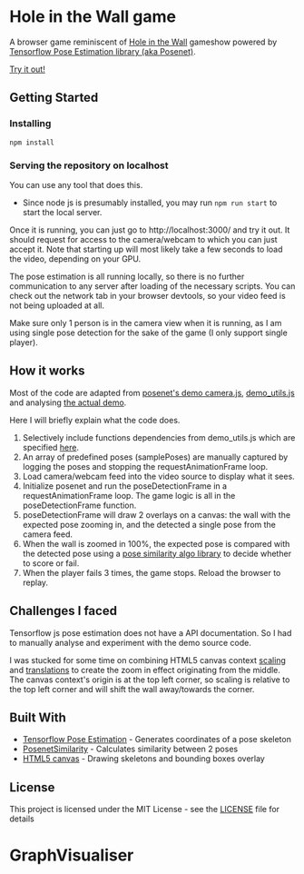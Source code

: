 # Hole in the Wall game

A browser game reminiscent of [Hole in the Wall](<https://en.wikipedia.org/wiki/Hole_in_the_Wall_(American_game_show)>) gameshow powered by [Tensorflow Pose Estimation library (aka Posenet)](https://www.tensorflow.org/lite/models/pose_estimation/overview).

[Try it out!](https://hole-in-the-wall-game.web.app/)

## Getting Started

### Installing

`npm install`

### Serving the repository on localhost

You can use any tool that does this.

- Since node js is presumably installed, you may run `npm run start` to start the local server.

Once it is running, you can just go to http://localhost:3000/ and try it out. It should request for access to the camera/webcam to which you can just accept it. Note that starting up will most likely take a few seconds to load the video, depending on your GPU.

The pose estimation is all running locally, so there is no further communication to any server after loading of the necessary scripts. You can check out the network tab in your browser devtools, so your video feed is not being uploaded at all.

Make sure only 1 person is in the camera view when it is running, as I am using single pose detection for the sake of the game (I only support single player).

## How it works

Most of the code are adapted from [posenet's demo camera.js](https://github.com/tensorflow/tfjs-models/blob/master/posenet/demos/camera.js), [demo_utils.js](https://github.com/tensorflow/tfjs-models/blob/master/posenet/demos/demo_util.js) and analysing [the actual demo](https://storage.googleapis.com/tfjs-models/demos/posenet/camera.html).

Here I will briefly explain what the code does.

1. Selectively include functions dependencies from demo_utils.js which are specified [here](https://github.com/tensorflow/tfjs-models/blob/72787aa4d4af9e5cea4c31d11db412355b878b70/posenet/demos/camera.js#L21).
2. An array of predefined poses (samplePoses) are manually captured by logging the poses and stopping the requestAnimationFrame loop.
3. Load camera/webcam feed into the video source to display what it sees.
4. Initialize posenet and run the poseDetectionFrame in a requestAnimationFrame loop. The game logic is all in the poseDetectionFrame function.
5. poseDetectionFrame will draw 2 overlays on a canvas: the wall with the expected pose zooming in, and the detected a single pose from the camera feed.
6. When the wall is zoomed in 100%, the expected pose is compared with the detected pose using a [pose similarity algo library](https://github.com/freshsomebody/posenet-similarity) to decide whether to score or fail.
7. When the player fails 3 times, the game stops. Reload the browser to replay.

## Challenges I faced

Tensorflow js pose estimation does not have a API documentation. So I had to manually analyse and experiment with the demo source code.

I was stucked for some time on combining HTML5 canvas context [scaling](https://developer.mozilla.org/en-US/docs/Web/API/CanvasRenderingContext2D/scale) and [translations](https://developer.mozilla.org/en-US/docs/Web/API/CanvasRenderingContext2D/translate) to create the zoom in effect originating from the middle. The canvas context's origin is at the top left corner, so scaling is relative to the top left corner and will shift the wall away/towards the corner.

## Built With

- [Tensorflow Pose Estimation](https://www.tensorflow.org/lite/models/pose_estimation/overview) - Generates coordinates of a pose skeleton
- [PosenetSimilarity](https://github.com/freshsomebody/posenet-similarity) - Calculates similarity between 2 poses
- [HTML5 canvas](https://developer.mozilla.org/en-US/docs/Web/API/Canvas_API) - Drawing skeletons and bounding boxes overlay

## License

This project is licensed under the MIT License - see the [LICENSE](LICENSE) file for details
# GraphVisualiser
